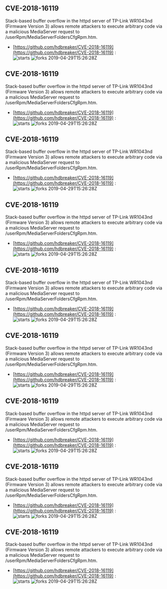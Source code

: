 ## CVE-2018-16119
 Stack-based buffer overflow in the httpd server of TP-Link WR1043nd (Firmware Version 3) allows remote attackers to execute arbitrary code via a malicious MediaServer request to /userRpm/MediaServerFoldersCfgRpm.htm.

- [https://github.com/hdbreaker/CVE-2018-16119](https://github.com/hdbreaker/CVE-2018-16119) :  
![starts](https://img.shields.io/github/stars/hdbreaker/CVE-2018-16119.svg) 
![forks](https://img.shields.io/github/forks/hdbreaker/CVE-2018-16119.svg) 
2019-04-29T15:26:28Z

## CVE-2018-16119
 Stack-based buffer overflow in the httpd server of TP-Link WR1043nd (Firmware Version 3) allows remote attackers to execute arbitrary code via a malicious MediaServer request to /userRpm/MediaServerFoldersCfgRpm.htm.

- [https://github.com/hdbreaker/CVE-2018-16119](https://github.com/hdbreaker/CVE-2018-16119) :  
![starts](https://img.shields.io/github/stars/hdbreaker/CVE-2018-16119.svg) 
![forks](https://img.shields.io/github/forks/hdbreaker/CVE-2018-16119.svg) 
2019-04-29T15:26:28Z

## CVE-2018-16119
 Stack-based buffer overflow in the httpd server of TP-Link WR1043nd (Firmware Version 3) allows remote attackers to execute arbitrary code via a malicious MediaServer request to /userRpm/MediaServerFoldersCfgRpm.htm.

- [https://github.com/hdbreaker/CVE-2018-16119](https://github.com/hdbreaker/CVE-2018-16119) :  
![starts](https://img.shields.io/github/stars/hdbreaker/CVE-2018-16119.svg) 
![forks](https://img.shields.io/github/forks/hdbreaker/CVE-2018-16119.svg) 
2019-04-29T15:26:28Z

## CVE-2018-16119
 Stack-based buffer overflow in the httpd server of TP-Link WR1043nd (Firmware Version 3) allows remote attackers to execute arbitrary code via a malicious MediaServer request to /userRpm/MediaServerFoldersCfgRpm.htm.

- [https://github.com/hdbreaker/CVE-2018-16119](https://github.com/hdbreaker/CVE-2018-16119) :  
![starts](https://img.shields.io/github/stars/hdbreaker/CVE-2018-16119.svg) 
![forks](https://img.shields.io/github/forks/hdbreaker/CVE-2018-16119.svg) 
2019-04-29T15:26:28Z

## CVE-2018-16119
 Stack-based buffer overflow in the httpd server of TP-Link WR1043nd (Firmware Version 3) allows remote attackers to execute arbitrary code via a malicious MediaServer request to /userRpm/MediaServerFoldersCfgRpm.htm.

- [https://github.com/hdbreaker/CVE-2018-16119](https://github.com/hdbreaker/CVE-2018-16119) :  
![starts](https://img.shields.io/github/stars/hdbreaker/CVE-2018-16119.svg) 
![forks](https://img.shields.io/github/forks/hdbreaker/CVE-2018-16119.svg) 
2019-04-29T15:26:28Z

## CVE-2018-16119
 Stack-based buffer overflow in the httpd server of TP-Link WR1043nd (Firmware Version 3) allows remote attackers to execute arbitrary code via a malicious MediaServer request to /userRpm/MediaServerFoldersCfgRpm.htm.

- [https://github.com/hdbreaker/CVE-2018-16119](https://github.com/hdbreaker/CVE-2018-16119) :  
![starts](https://img.shields.io/github/stars/hdbreaker/CVE-2018-16119.svg) 
![forks](https://img.shields.io/github/forks/hdbreaker/CVE-2018-16119.svg) 
2019-04-29T15:26:28Z

## CVE-2018-16119
 Stack-based buffer overflow in the httpd server of TP-Link WR1043nd (Firmware Version 3) allows remote attackers to execute arbitrary code via a malicious MediaServer request to /userRpm/MediaServerFoldersCfgRpm.htm.

- [https://github.com/hdbreaker/CVE-2018-16119](https://github.com/hdbreaker/CVE-2018-16119) :  
![starts](https://img.shields.io/github/stars/hdbreaker/CVE-2018-16119.svg) 
![forks](https://img.shields.io/github/forks/hdbreaker/CVE-2018-16119.svg) 
2019-04-29T15:26:28Z

## CVE-2018-16119
 Stack-based buffer overflow in the httpd server of TP-Link WR1043nd (Firmware Version 3) allows remote attackers to execute arbitrary code via a malicious MediaServer request to /userRpm/MediaServerFoldersCfgRpm.htm.

- [https://github.com/hdbreaker/CVE-2018-16119](https://github.com/hdbreaker/CVE-2018-16119) :  
![starts](https://img.shields.io/github/stars/hdbreaker/CVE-2018-16119.svg) 
![forks](https://img.shields.io/github/forks/hdbreaker/CVE-2018-16119.svg) 
2019-04-29T15:26:28Z

## CVE-2018-16119
 Stack-based buffer overflow in the httpd server of TP-Link WR1043nd (Firmware Version 3) allows remote attackers to execute arbitrary code via a malicious MediaServer request to /userRpm/MediaServerFoldersCfgRpm.htm.

- [https://github.com/hdbreaker/CVE-2018-16119](https://github.com/hdbreaker/CVE-2018-16119) :  
![starts](https://img.shields.io/github/stars/hdbreaker/CVE-2018-16119.svg) 
![forks](https://img.shields.io/github/forks/hdbreaker/CVE-2018-16119.svg) 
2019-04-29T15:26:28Z

